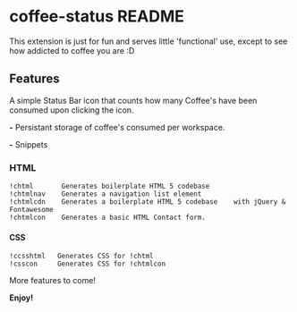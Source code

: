 # coffee-status README

This extension is just for fun and serves little 'functional' use, except to see how addicted to coffee you are :D

## Features

A simple Status Bar icon that counts how many Coffee's have been consumed upon clicking the icon.

**-** Persistant storage of coffee's consumed per workspace.

**-** Snippets

### HTML

    !chtml       Generates boilerplate HTML 5 codebase
    !chtmlnav    Generates a navigation list element
    !chtmlcdn    Generates a boilerplate HTML 5 codebase    with jQuery & Fontawesome
    !chtmlcon    Generates a basic HTML Contact form.

#### CSS

    !ccsshtml   Generates CSS for !chtml
    !csscon     Generates CSS for !chtmlcon

More features to come!

**Enjoy!**
